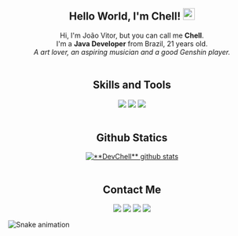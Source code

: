 <div align="center">
  
## Hello World, I'm Chell! <img src="https://github.com/TheDudeThatCode/TheDudeThatCode/blob/master/Assets/Earth.gif" width="24px">

  Hi, I'm João Vitor, but you can call me **Chell**.<br>
  I'm a **Java Developer** from Brazil, 21 years old.<br>
  *A art lover, an aspiring musician and a good Genshin player.*<br>
<br>

## Skills and Tools

<div> 
  <a href="https://dev.java" target="_blank"><img src="https://img.shields.io/badge/-Java-F80000?style=for-the-badge&logoColor=white" target="_blank"/></a>
  <a href="https://python.org" target="_blank"><img src="https://img.shields.io/badge/-Python-3776AB?style=for-the-badge&logoColor=white" target="_blank"/></a>
  <a href="https://linux.org" target="_blank"><img src="https://img.shields.io/badge/-Linux-FCC624?style=for-the-badge&logoColor=white" target="_blank"/></a>
</div>
<br>

## Github Statics
<div align="center">
<a href="https://github.com/Gurupreet">
 <img src="https://github-readme-stats.vercel.app/api?username=devchell&show_icons=true&theme=dracula&line_height=27" alt="**DevChell** github stats"/>
</a>
</div>

<br>  

## Contact Me

<div> 
  <a href="https://instagram.com/nerdchell" target="_blank"><img src="https://img.shields.io/badge/-Instagram-%23E4405F?style=for-the-badge&logo=instagram&logoColor=white" target="_blank"></a>
 	<a href="https://www.twitch.tv/nerdchell" target="_blank"><img src="https://img.shields.io/badge/Twitch-9146FF?style=for-the-badge&logo=twitch&logoColor=white" target="_blank"></a>
  <a href = "mailto:devchell@outlook.com"><img src="https://img.shields.io/badge/-EMail-0078D4?style=for-the-badge&logo=microsoftoutlook&logoColor=white" target="_blank"></a>
  <a href="https://www.linkedin.com/in/devchell" target="_blank"><img src="https://img.shields.io/badge/-LinkedIn-%230077B5?style=for-the-badge&logo=linkedin&logoColor=white" target="_blank"></a> 
  
</div>
</div>  

![Snake animation](https://github.com/devchell/devchell/blob/output/github-contribution-grid-snake.svg)

